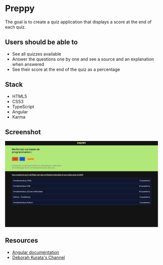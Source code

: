 # Preppy

The goal is to create a quiz application that displays a score at the end of each quiz.

## Users should be able to

- See all quizzes available
- Answer the questions one by one and see a source and an explanation when answered
- See their score at the end of the quiz as a percentage

## Stack

- HTML5
- CSS3
- TypeScript
- Angular
- Karma

## Screenshot

![Home Screenshot](./src/assets/screenshot_home.png)

## Resources

- [Angular documentation](https://angular.io/guide/component-overview)
- [Deborah Kurata's Channel](https://www.youtube.com/@deborah_kurata)
